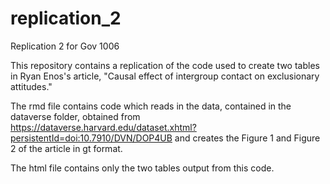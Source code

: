 # replication_2
Replication 2 for Gov 1006

This repository contains a replication of the code used to create two tables in Ryan Enos's article, "Causal effect of intergroup contact on exclusionary attitudes."

The rmd file contains code which reads in the data, contained in the dataverse folder, obtained from https://dataverse.harvard.edu/dataset.xhtml?persistentId=doi:10.7910/DVN/DOP4UB and creates the Figure 1 and Figure 2 of the article in gt format. 

The html file contains only the two tables output from this code.
